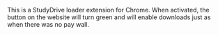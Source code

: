 This is a StudyDrive loader extension for Chrome. 
When activated, the button on the website will turn green and will enable downloads just as when there was no pay wall.